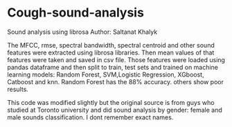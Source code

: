 # Cough-sound-analysis
Sound analysis using librosa 
Author: Saltanat Khalyk


The MFCC, rmse, spectral bandwidth, spectral centroid and other sound features were extracted using librosa libraries. 
Then mean values of that features were taken and saved in csv file. Those features were loaded using pandas dataframe and 
then split to train, test sets and trained on machine learning models: Random Forest, SVM,Logistic Regression, XGboost, Catboost and knn.
Random Forest has the 88% accuracy. others show poor results.

This code was modified slightly but the original source is from guys who studied at Toronto university and did sound analysis by gender: female and male sounds classification. 
I dont remember exact names. 
